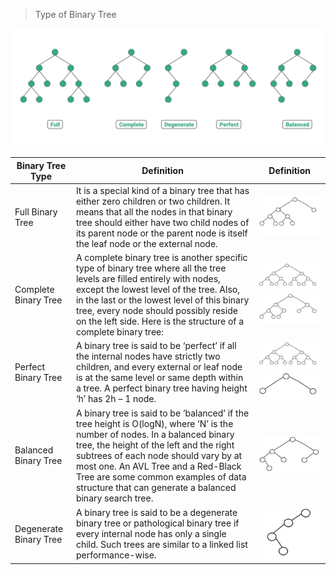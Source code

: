 > Type of Binary Tree

![img_7.png](img_7.png)

| Binary Tree Type       | Definition                                                                                                                                                                                                                                                                                                                                             | Definition                                      |
|------------------------|--------------------------------------------------------------------------------------------------------------------------------------------------------------------------------------------------------------------------------------------------------------------------------------------------------------------------------------------------------|-------------------------------------------------|
| Full Binary Tree       | It is a special kind of a binary tree that has either zero children or two children. It means that all the nodes in that binary tree should either have two child nodes of its parent node or the parent node is itself the leaf node or the external node.                                                                                            | ![img.png](img.png)                             |
| Complete Binary Tree   | A complete binary tree is another specific type of binary tree where all the tree levels are filled entirely with nodes, except the lowest level of the tree. Also, in the last or the lowest level of this binary tree, every node should possibly reside on the left side. Here is the structure of a complete binary tree:                          | ![img_1.png](img_1.png) ![img_2.png](img_2.png) |
| Perfect Binary Tree    | A binary tree is said to be ‘perfect’ if all the internal nodes have strictly two children, and every external or leaf node is at the same level or same depth within a tree. A perfect binary tree having height ‘h’ has 2h – 1 node.                                                                                                                 | ![img_3.png](img_3.png) ![img_4.png](img_4.png) |  
| Balanced Binary Tree   | A binary tree is said to be ‘balanced’ if the tree height is O(logN), where ‘N’ is the number of nodes. In a balanced binary tree, the height of the left and the right subtrees of each node should vary by at most one. An AVL Tree and a Red-Black Tree are some common examples of data structure that can generate a balanced binary search tree. | ![img_5.png](img_5.png)                         | 
| Degenerate Binary Tree | A binary tree is said to be a degenerate binary tree or pathological binary tree if every internal node has only a single child. Such trees are similar to a linked list performance-wise.                                                                                                                                                             |   ![img_6.png](img_6.png)                                              | 


